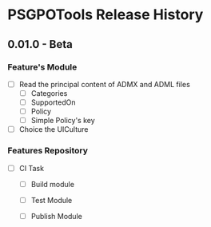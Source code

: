 # PSGPOTools Release History

## 0.01.0 - Beta

### Feature's Module

  *[ ] Read the principal content of ADMX and ADML files
    *[ ] Categories
    *[ ] SupportedOn
    *[ ] Policy
    *[ ] Simple Policy's key
  *[ ] Choice the UICulture

### Features Repository

  *[ ] CI Task
    *[ ] Build module
    *[ ] Test Module
    *[ ] Publish Module

